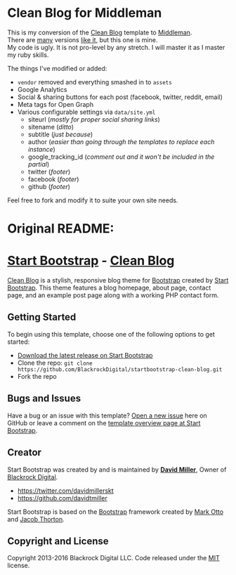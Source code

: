 # Clean Blog for Middleman

This is my conversion of the [Clean Blog](https://startbootstrap.com/template-overviews/clean-blog/) template to [Middleman](http://middlemanapp.com).  
There are [many](https://github.com/sandiegoscott/middleman-clean-blog) versions [like it](https://github.com/Devahoy/middlehoy), but this one is mine.  
My code is ugly. It is not pro-level by any stretch. I will master it as I master my ruby skills.  


The things I've modified or added:  
* `vendor` removed and everything smashed in to `assets`  
* Google Analytics
* Social & sharing buttons for each post (facebook, twitter, reddit, email)
* Meta tags for Open Graph  
* Various configurable settings via `data/site.yml`  
   * siteurl (*mostly for proper social sharing links*)  
   * sitename (*ditto*)  
   * subtitle  (*just because*)  
   * author  (*easier than going through the templates to replace each instance*)  
   * google_tracking_id (*comment out and it won't be included in the partial*)  
   * twitter (*footer*)  
   * facebook (*footer*)    
   * github (*footer*)     

Feel free to fork and modify it to suite your own site needs.



# Original README:  
# [Start Bootstrap](http://startbootstrap.com/) - [Clean Blog](http://startbootstrap.com/template-overviews/clean-blog/)

[Clean Blog](http://startbootstrap.com/template-overviews/clean-blog/) is a stylish, responsive blog theme for [Bootstrap](http://getbootstrap.com/) created by [Start Bootstrap](http://startbootstrap.com/). This theme features a blog homepage, about page, contact page, and an example post page along with a working PHP contact form.

## Getting Started

To begin using this template, choose one of the following options to get started:
* [Download the latest release on Start Bootstrap](http://startbootstrap.com/template-overviews/clean-blog/)
* Clone the repo: `git clone https://github.com/BlackrockDigital/startbootstrap-clean-blog.git`
* Fork the repo

## Bugs and Issues

Have a bug or an issue with this template? [Open a new issue](https://github.com/BlackrockDigital/startbootstrap-clean-blog/issues) here on GitHub or leave a comment on the [template overview page at Start Bootstrap](http://startbootstrap.com/template-overviews/clean-blog/).

## Creator

Start Bootstrap was created by and is maintained by **[David Miller](http://davidmiller.io/)**, Owner of [Blackrock Digital](http://blackrockdigital.io/).

* https://twitter.com/davidmillerskt
* https://github.com/davidtmiller

Start Bootstrap is based on the [Bootstrap](http://getbootstrap.com/) framework created by [Mark Otto](https://twitter.com/mdo) and [Jacob Thorton](https://twitter.com/fat).

## Copyright and License

Copyright 2013-2016 Blackrock Digital LLC. Code released under the [MIT](https://github.com/BlackrockDigital/startbootstrap-clean-blog/blob/gh-pages/LICENSE) license.